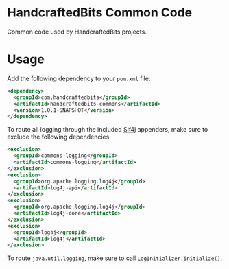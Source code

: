 # HandcraftedBits Common Code

Common code used by HandcraftedBits projects.

# Usage

Add the following dependency to your `pom.xml` file:

```xml
<dependency>
  <groupId>com.handcraftedbits</groupId>
  <artifactId>handcraftedbits-commons</artifactId>
  <version>1.0.1-SNAPSHOT</version>
</dependency>
```

To route all logging through the included [Slf4j](http://www.slf4j.org/) appenders, make sure to exclude the following
dependencies:

```xml
<exclusion>
  <groupId>commons-logging</groupId>
  <artifactId>commons-logging</artifactId>
</exclusion>
<exclusion>
  <groupId>org.apache.logging.log4j</groupId>
  <artifactId>log4j-api</artifactId>
</exclusion>
<exclusion>
  <groupId>org.apache.logging.log4j</groupId>
  <artifactId>log4j-core</artifactId>
</exclusion>
<exclusion>
  <groupId>log4j</groupId>
  <artifactId>log4j</artifactId>
</exclusion>
```

To route `java.util.logging`, make sure to call `LogInitializer.initialize()`.
